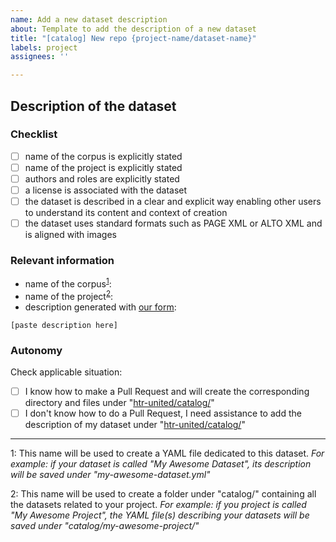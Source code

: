 ```yaml
---
name: Add a new dataset description
about: Template to add the description of a new dataset
title: "[catalog] New repo {project-name/dataset-name}"
labels: project
assignees: ''

---
```


## Description of the dataset

### Checklist
- [ ] name of the corpus is explicitly stated
- [ ] name of the project is explicitly stated
- [ ] authors and roles are explicitly stated
- [ ] a license is associated with the dataset
- [ ] the dataset is described in a clear and explicit way enabling other users to understand its content and context of creation
- [ ] the dataset uses standard formats such as PAGE XML or ALTO XML and is aligned with images

### Relevant information

- name of the corpus<sup>[1](#fn1)</sup>: 
- name of the project<sup>[2](#fn2)</sup>:
- description generated with [our form](https://htr-united.github.io/document-your-data-en.html):
```
[paste description here]
```

### Autonomy

Check applicable situation:

- [ ] I know how to make a Pull Request and will create the corresponding directory and files under "[htr-united/catalog/](https://github.com/HTR-United/htr-united/tree/master/catalog)"
- [ ] I don't know how to do a Pull Request, I need assistance to add the description of my dataset under "[htr-united/catalog/](https://github.com/HTR-United/htr-united/tree/master/catalog)"

---

<a name="fn1">1</a>: This name will be used to create a YAML file dedicated to this dataset.  *For example: if your dataset is called "My Awesome Dataset", its description will be saved under "my-awesome-dataset.yml"*

<a name="fn2">2</a>: This name will be used to create a folder under "catalog/" containing all the datasets related to your project. *For example: if you project is called "My Awesome Project", the YAML file(s) describing your datasets will be saved under "catalog/my-awesome-project/"*
